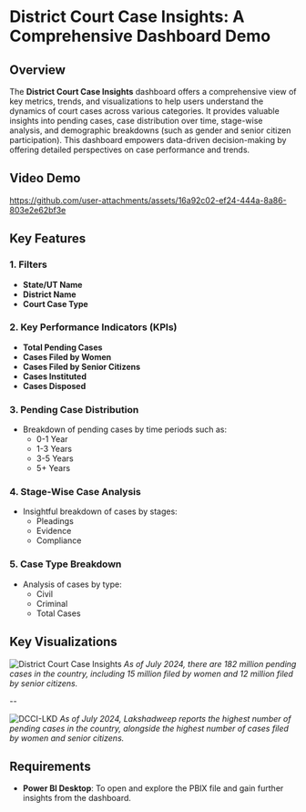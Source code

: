 # District Court Case Insights: A Comprehensive Dashboard Demo

## Overview
The **District Court Case Insights** dashboard offers a comprehensive view of key metrics, trends, and visualizations to help users understand the dynamics of court cases across various categories. It provides valuable insights into pending cases, case distribution over time, stage-wise analysis, and demographic breakdowns (such as gender and senior citizen participation). This dashboard empowers data-driven decision-making by offering detailed perspectives on case performance and trends.

## Video Demo
https://github.com/user-attachments/assets/16a92c02-ef24-444a-8a86-803e2e62bf3e

## Key Features
### 1. **Filters**
   - **State/UT Name**
   - **District Name**
   - **Court Case Type**

### 2. **Key Performance Indicators (KPIs)**
   - **Total Pending Cases**
   - **Cases Filed by Women**
   - **Cases Filed by Senior Citizens**
   - **Cases Instituted**
   - **Cases Disposed**

### 3. **Pending Case Distribution**
   - Breakdown of pending cases by time periods such as:
     - 0-1 Year
     - 1-3 Years
     - 3-5 Years
     - 5+ Years

### 4. **Stage-Wise Case Analysis**
   - Insightful breakdown of cases by stages:
     - Pleadings
     - Evidence
     - Compliance

### 5. **Case Type Breakdown**
   - Analysis of cases by type:
     - Civil
     - Criminal
     - Total Cases

## Key Visualizations

![District Court Case Insights](https://github.com/user-attachments/assets/f69258ca-aabd-4f01-bc78-a703f31d6cc5)
*As of July 2024, there are 182 million pending cases in the country, including 15 million filed by women and 12 million filed by senior citizens.*

--

![DCCI-LKD](https://github.com/user-attachments/assets/8edf4cd0-6d70-413c-83cc-649e109cdaca)
*As of July 2024, Lakshadweep reports the highest number of pending cases in the country, alongside the highest number of cases filed by women and senior citizens.*

## Requirements
- **Power BI Desktop**: To open and explore the PBIX file and gain further insights from the dashboard.
